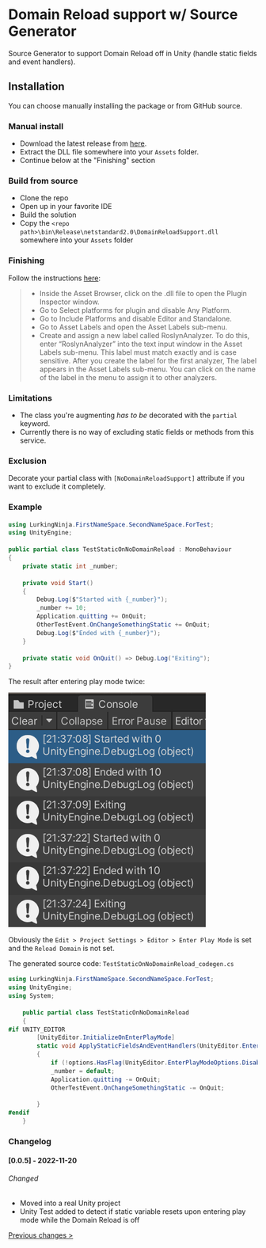 # Domain Reload support w/ Source Generator
Source Generator to support Domain Reload off in Unity (handle static fields and event handlers).

## Installation
You can choose manually installing the package or from GitHub source.

### Manual install
- Download the latest release from [here](https://github.com/LurkingNinja/DomainReloadSG/releases).
- Extract the DLL file somewhere into your ```Assets``` folder.
- Continue below at the "Finishing" section

### Build from source
- Clone the repo
- Open up in your favorite IDE
- Build the solution
- Copy the ```<repo path>\bin\Release\netstandard2.0\DomainReloadSupport.dll``` somewhere into your ```Assets``` folder

### Finishing
Follow the instructions [here](https://docs.unity3d.com/Manual/roslyn-analyzers.html):
> - Inside the Asset Browser, click on the .dll file to open the Plugin Inspector
    window.
> - Go to Select platforms for plugin and disable Any Platform.
> - Go to Include Platforms and disable Editor and Standalone.
> - Go to Asset Labels and open the Asset Labels sub-menu.
> - Create and assign a new label called RoslynAnalyzer. To do this, enter “RoslynAnalyzer” into the text input window in the Asset Labels sub-menu. This label must match exactly and is case sensitive. After you create the label for the first analyzer, The label appears in the Asset Labels sub-menu. You can click on the name of the label in the menu to assign it to other analyzers.

### Limitations
- The class you're augmenting _has to be_ decorated with the ```partial``` keyword.
- Currently there is no way of excluding static fields or methods from this service.

### Exclusion
Decorate your partial class with ```[NoDomainReloadSupport]``` attribute if you want to exclude it completely.

### Example
```csharp
using LurkingNinja.FirstNameSpace.SecondNameSpace.ForTest;
using UnityEngine;

public partial class TestStaticOnNoDomainReload : MonoBehaviour
{
    private static int _number;
    
    private void Start()
    {
        Debug.Log($"Started with {_number}");
        _number += 10;
        Application.quitting += OnQuit;
        OtherTestEvent.OnChangeSomethingStatic += OnQuit;
        Debug.Log($"Ended with {_number}");
    }

    private static void OnQuit() => Debug.Log("Exiting");
}
```
The result after entering play mode twice:

![Console screenshot showing resetting happening.](docs/Console.png)

Obviously the ```Edit > Project Settings > Editor > Enter Play Mode``` is set and the ```Reload Domain``` is not set.

The generated source code:
```TestStaticOnNoDomainReload_codegen.cs```
```csharp
using LurkingNinja.FirstNameSpace.SecondNameSpace.ForTest;
using UnityEngine;
using System;

    public partial class TestStaticOnNoDomainReload 
    {
#if UNITY_EDITOR
        [UnityEditor.InitializeOnEnterPlayMode]
        static void ApplyStaticFieldsAndEventHandlers(UnityEditor.EnterPlayModeOptions options)
        {
            if (!options.HasFlag(UnityEditor.EnterPlayModeOptions.DisableDomainReload)) return;
			_number = default;
			Application.quitting -= OnQuit;
			OtherTestEvent.OnChangeSomethingStatic -= OnQuit;

        }
#endif
    }
```

### Changelog
#### [0.0.5] - 2022-11-20
###### Changed
- Moved into a real Unity project
- Unity Test added to detect if static variable resets upon entering play mode while the Domain Reload is off

[Previous changes >](CHANGELOG.md)